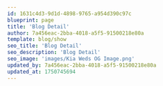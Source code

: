 ```yaml
---
id: 1631c4d3-9d1d-4898-9765-a954d390c97c
blueprint: page
title: 'Blog Detail'
author: 7a456eac-2bba-4018-a5f5-91500218e80a
template: blog/show
seo_title: 'Blog Detail'
seo_description: 'Blog Detail'
seo_image: 'images/Kia Weds OG Image.png'
updated_by: 7a456eac-2bba-4018-a5f5-91500218e80a
updated_at: 1750745694
---
```

